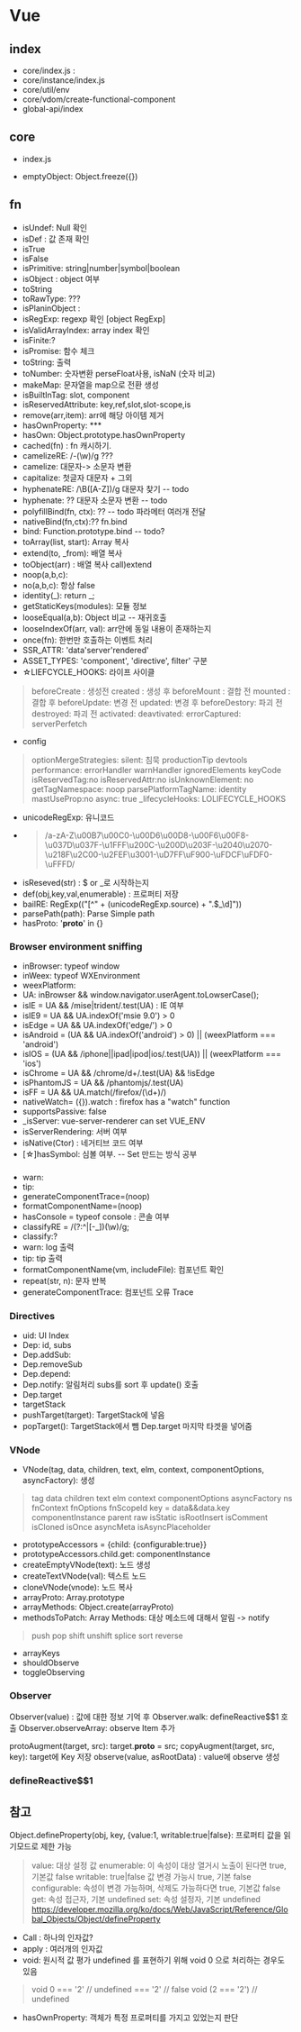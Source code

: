 # Vue

## index
* core/index.js : 
* core/instance/index.js
* core/util/env
* core/vdom/create-functional-component
* global-api/index


## core

* index.js
> 

* emptyObject: Object.freeze({})

## fn
* isUndef: Null 확인
* isDef : 값 존재 확인
* isTrue
* isFalse
* isPrimitive: string|number|symbol|boolean
* isObject : object 여부
* toString
* toRawType: ???
* isPlaninObject : 
* isRegExp: regexp 확인 [object RegExp]
* isValidArrayIndex: array index 확인
* isFinite:?
* isPromise: 함수 체크
* toString: 출력
* toNumber: 숫자변환 perseFloat사용, isNaN (숫자 비교)
* makeMap: 문자열을 map으로 전환 생성
* isBuiltInTag: slot, component
* isReservedAttribute: key,ref,slot,slot-scope,is
* remove(arr,item): arr에 해당 아이템 제거
* hasOwnProperty: ***
* hasOwn: Object.prototype.hasOwnProperty
* cached(fn) : fn 캐시하기.
* camelizeRE: /-(\w)/g  ???
* camelize: 대문자-> 소문자 변환
* capitalize: 첫글자 대문자 + 그외
* hyphenateRE: /\B([A-Z])/g 대문자 찾기 -- todo
* hyphenate: ?? 대문자 소문자 변환 -- todo
* polyfillBind(fn, ctx): ?? -- todo 파라메터 여러개 전달
* nativeBind(fn,ctx):?? fn.bind
* bind: Function.prototype.bind -- todo?
* toArray(list, start): Array 복사 
* extend(to, _from): 배열 복사
* toObject(arr) : 배열 복사 call)extend
* noop(a,b,c):
* no(a,b,c): 항상 false
* identity(_): return _;
* getStaticKeys(modules): 모듈 정보
* looseEqual(a,b): Object 비교 -- 재귀호출
* looseIndexOf(arr, val): arr안에 동일 내용이 존재하는지
* once(fn): 한번만 호출하는 이벤트 처리
* SSR_ATTR: 'data'server'rendered'
* ASSET_TYPES: 'component', 'directive', filter' 구분
* ☆LIEFCYCLE_HOOKS: 라이프 사이클
> beforeCreate : 생성전 
> created : 생성 후
> beforeMount : 결합 전
> mounted : 결합 후
> beforeUpdate: 변경 전
> updated: 변경 후
> beforeDestory: 파괴 전
> destroyed: 파괴 전
> activated: 
> deavtivated: 
> errorCaptured:
> serverPerfetch
* config 
> optionMergeStrategies:
> silent: 침묵
> productionTip
> devtools
> performance:
> errorHandler
> warnHandler
> ignoredElements
> keyCode
> isReservedTag:no
> isReservedAttr:no
> isUnknownElement: no
> getTagNamespace: noop
> parsePlatformTagName: identity
> mastUseProp:no
> async: true
> _lifecycleHooks: LOLIFECYCLE_HOOKS
* unicodeRegExp: 유니코드
* > /a-zA-Z\u00B7\u00C0-\u00D6\u00D8-\u00F6\u00F8-\u037D\u037F-\u1FFF\u200C-\u200D\u203F-\u2040\u2070-\u218F\u2C00-\u2FEF\u3001-\uD7FF\uF900-\uFDCF\uFDF0-\uFFFD/
* isReseved(str) : $ or _로 시작하는지
* def(obj,key,val,enumerable) : 프로퍼티 저장
* bailRE: RegExp(("[^" + (unicodeRegExp.source) + ".$_\\d]"))
* parsePath(path): Parse Simple path
* hasProto: '__proto__' in {}

### Browser environment sniffing
* inBrowser: typeof window
* inWeex: typeof WXEnvironment
* weexPlatform:
* UA: inBrowser && window.navigator.userAgent.toLowserCase();
* isIE = UA && /mise|trident/.test(UA) : IE 여부
* isIE9 = UA && UA.indexOf('msie 9.0') > 0
* isEdge = UA && UA.indexOf('edge/') > 0
* isAndroid = (UA && UA.indexOf('android') > 0) || (weexPlatform === 'android')
* isIOS = (UA && /iphone||ipad|ipod|ios/.test(UA)) || (weexPlatform === 'ios')
* isChrome = UA && /chrome\/d+/.test(UA) && !isEdge
* isPhantomJS = UA && /phantomjs/.test(UA)
* isFF = UA && UA.match(/firefox\/(\d+)/)
* nativeWatch= ({}).watch : firefox has a "watch" function
* supportsPassive: false
* _isServer: vue-server-renderer can set VUE_ENV
* isServerRendering:  서버 여부
* isNative(Ctor) : 네거티브 코드 여부
* [☆]hasSymbol: 심볼 여부. -- Set 만드는 방식 공부
  
### 
* warn:
* tip:
* generateComponentTrace=(noop)
* formatComponentName=(noop)
* hasConsole = typeof console : 콘솔 여부
* classifyRE = /(?:^|[-_])(\w)/g; 
* classify:?
* warn: log 출력
* tip: tip 출력
* formatComponentName(vm, includeFile): 컴포넌트 확인
* repeat(str, n): 문자 반복
* generateComponentTrace: 컴포넌트 오류 Trace

### Directives

* uid: UI Index
* Dep: id, subs
* Dep.addSub: 
* Dep.removeSub
* Dep.depend: 
* Dep.notify: 알림처리 subs를 sort 후 update() 호출
* Dep.target
* targetStack
* pushTarget(target): TargetStack에 넣음
* popTarget(): TargetStack에서 뺌 Dep.target 마지막 타겟을 넣어줌
  
### VNode

* VNode(tag, data, children, text, elm, context, componentOptions, asyncFactory): 생성
  
> tag
> data
> children
> text
> elm
> context
> componentOptions
> asyncFactory
> ns
> fnContext
> fnOptions
> fnScopeId
> key = data&&data.key
> componentInstance
> parent
> raw
> isStatic
> isRootInsert
> isComment
> isCloned
> isOnce
> asyncMeta
> isAsyncPlaceholder

* prototypeAccessors = {child: {configurable:true}}
* prototypeAccessors.child.get: componentInstance
* createEmptyVNode(text): 노드 생성
* createTextVNode(val): 텍스트 노드
* cloneVNode(vnode): 노드 복사
* arrayProto: Array.prototype
* arrayMethods: Object.create(arrayProto)
* methodsToPatch: Array Methods: 대상 메소드에 대해서 알림 -> notify
> push
> pop
> shift
> unshift
> splice
> sort
> reverse
* arrayKeys
* shouldObserve
* toggleObserving

### Observer 
Observer(value) : 값에 대한 정보 기억 후 
Observer.walk: defineReactive$$1 호출
Observer.observeArray: observe Item 추가

protoAugment(target, src): target.__proto__ = src;
copyAugment(target, src, key): target에 Key 저장
observe(value, asRootData) : value에 observe 생성

### defineReactive$$1

## 참고
Object.defineProperty(obj, key, {value:1, writable:true|false}: 프로퍼티 값을 읽기모드로 제한 가능
> value: 대상 설정 값
> enumerable: 이 속성이 대상 열거시 노출이 된다면 true, 기본값 false
> writable: true|false 값 변경 가능시 true, 기본 false
> configurable: 속성이 변경 가능하며, 삭제도 가능하다면 true, 기본값 false
> get: 속성 접근자, 기본 undefined
> set: 속성 설정자, 기본 undefined
> https://developer.mozilla.org/ko/docs/Web/JavaScript/Reference/Global_Objects/Object/defineProperty

* Call : 하나의 인자값?
* apply : 여러개의 인자값
* void: 원시적 값 평가 undefined 를 표현하기 위해 void 0 으로 처리하는 경우도 있음
> void 0 === '2' // undefined === '2' // false
> void (2 === '2') // undefined

* hasOwnProperty: 객체가 특정 프로퍼티를 가지고 있었는지 판단
